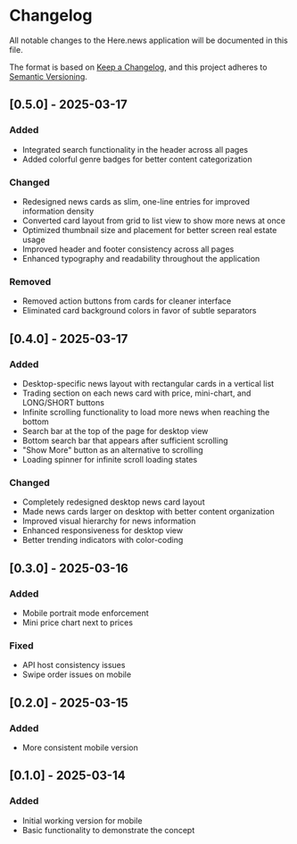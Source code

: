 # Changelog

All notable changes to the Here.news application will be documented in this file.

The format is based on [Keep a Changelog](https://keepachangelog.com/en/1.0.0/),
and this project adheres to [Semantic Versioning](https://semver.org/spec/v2.0.0.html).

## [0.5.0] - 2025-03-17

### Added
- Integrated search functionality in the header across all pages
- Added colorful genre badges for better content categorization

### Changed
- Redesigned news cards as slim, one-line entries for improved information density
- Converted card layout from grid to list view to show more news at once
- Optimized thumbnail size and placement for better screen real estate usage
- Improved header and footer consistency across all pages
- Enhanced typography and readability throughout the application

### Removed
- Removed action buttons from cards for cleaner interface
- Eliminated card background colors in favor of subtle separators

## [0.4.0] - 2025-03-17

### Added
- Desktop-specific news layout with rectangular cards in a vertical list
- Trading section on each news card with price, mini-chart, and LONG/SHORT buttons
- Infinite scrolling functionality to load more news when reaching the bottom
- Search bar at the top of the page for desktop view
- Bottom search bar that appears after sufficient scrolling
- "Show More" button as an alternative to scrolling
- Loading spinner for infinite scroll loading states

### Changed
- Completely redesigned desktop news card layout
- Made news cards larger on desktop with better content organization
- Improved visual hierarchy for news information
- Enhanced responsiveness for desktop view
- Better trending indicators with color-coding

## [0.3.0] - 2025-03-16

### Added
- Mobile portrait mode enforcement
- Mini price chart next to prices

### Fixed
- API host consistency issues
- Swipe order issues on mobile

## [0.2.0] - 2025-03-15

### Added
- More consistent mobile version

## [0.1.0] - 2025-03-14

### Added
- Initial working version for mobile
- Basic functionality to demonstrate the concept